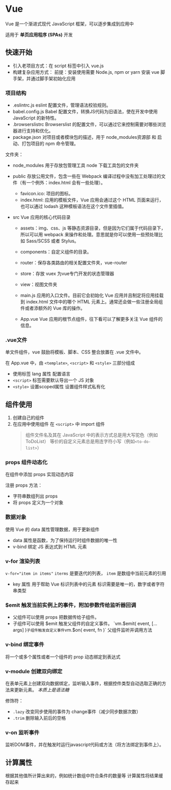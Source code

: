 # Vue

Vue 是一个渐进式现代 JavaScript 框架，可以逐步集成到应用中

适用于 **单页应用程序 (SPAs)** 开发

## 快速开始

- 引入老项目方式：在 script 标签中引入 vue.js
- 构建复杂应用方式：
    前提：安装使用需要 Node.js, npm or yarn
    安装 vue 脚手架，并通过脚手架初始化应用

### 项目结构

- .eslintrc.js
    eslint 配置文件，管理语法校验规则。
- babel.config.js
    Babel 配置文件，转换JS代码为旧语法，使在开发中使用 JavaScript 的新特性。
- .browserslistrc
    Browserslist 的配置文件，可以通过它来控制需要对哪些浏览器进行支持和优化。
- package.json
    对项目或者模块包的描述，用于 node_modules资源部 和 启动、打包项目的 npm 命令管理。

文件夹：

- node_modules
    用于存放包管理工具 node 下载工具包的文件夹
- public
    存放公用文件，包含一些在 Webpack 编译过程中没有加工处理过的文件（有一个例外：index.html 会有一些处理）。
  - favicon.ico: 项目的图标。
  - index.html: 应用的模板文件，Vue 应用会通过这个 HTML 页面来运行，也可以通过 lodash 这种模板语法在这个文件里插值。

- src
    Vue 应用的核心代码目录
  - assets：img、css、js 等静态资源目录，但是因为它们属于代码目录下，所以可以用 webpack 来操作和处理。意思就是你可以使用一些预处理比如 Sass/SCSS 或者 Stylus。
  - components：自定义组件的目录。
  - router：保存各类路由的相关配置文件夹，vue-router
  - store：存放 vuex 为vue专门开发的状态管理器
  - view：视图文件夹

  - main.js
    应用的入口文件。目前它会初始化 Vue 应用并且制定将应用挂载到  index.html 文件中的哪个 HTML 元素上。通常还会做一些注册全局组件或者添额外的 Vue 库的操作。
  - App.vue
    Vue 应用的根节点组件，往下看可以了解更多关注 Vue 组件的信息。

### .vue文件

单文件组件，vue 鼓励将模板、脚本、CSS 整合放置在 .vue 文件中。

在 App.vue 中，由 `<template>`, `<script>` 和 `<style>` 三部分组成

- 使用标签 lang 属性 配置语言
- `<script>` 标签需要默认导出一个 JS 对象
- `<style>` 设置scoped属性 设置组件样式私有化

## 组件使用

1. 创建自己的组件
2. 在应用中使用组件
    在 `<script>` 中 import 组件
    >组件文件名及其在 JavaScript 中的表示方式总是用大写驼色（例如ToDoList）
    等价的自定义元素总是用连字符小写（例如`<to-do-list>`）

### props 组件动态化

在组件中添加 props 实现动态内容

注册 props 方法：

- 字符串数组列出 props
- 将 props 定义为一个对象

### 数据对象

使用 Vue 的 data 属性管理数据，用于更新组件

- data 属性是函数，为了保持运行时组件数据的唯一性
- v-bind 绑定 JS 表达式到 HTML 元素

### v-for 渲染列表

`v-for="item in items"` `iterms` 是要迭代的列表， `item` 是数组中当前元素的引用

- key 属性 用于帮助 Vue 标识列表中的元素
    标识需要是唯一的，数字或者字符串类型

### $emit 触发当前实例上的事件，附加参数传给监听器回调

- 父组件可以使用 props 把数据传给子组件。
- 子组件可以使用 $emit 触发父组件的自定义事件。
    `vm.$emit( event, […args] )` 子组件触发自定义事件
    `vm.$on( event, fn )` 父组件监听并调用方法

### v-bind 绑定事件

将一个或多个属性或者一个组件的 prop 动态绑定到表达式

### v-module 创建双向绑定

在表单元素上创建双向数据绑定，监听输入事件，根据控件类型自动选取正确的方法来更新元素。
*本质上是语法糖*

修饰符：

- `.lazy` 改变同步使用的事件为 change事件（减少同步数据次数）
- `.trim` 删除输入前后的空格

### v-on 监听事件

监听DOM事件，并在触发时运行javascript代码或方法（将方法绑定到事件上）。

## 计算属性

根据其他值所计算出来的，例如统计数组中符合条件的数量等
计算属性将结果缓存起来
